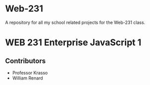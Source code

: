 # Web-231
A repository for all my school related projects for the Web-231 class.

# WEB 231 Enterprise JavaScript 1

## Contributors
* Professor Krasso
* William Renard